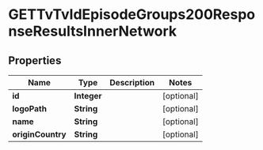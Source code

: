 

# GETTvTvIdEpisodeGroups200ResponseResultsInnerNetwork


## Properties

| Name | Type | Description | Notes |
|------------ | ------------- | ------------- | -------------|
|**id** | **Integer** |  |  [optional] |
|**logoPath** | **String** |  |  [optional] |
|**name** | **String** |  |  [optional] |
|**originCountry** | **String** |  |  [optional] |



